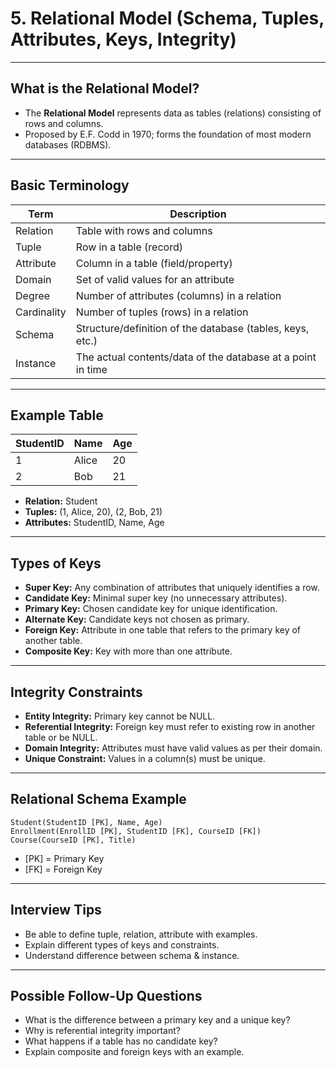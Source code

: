 # 5. Relational Model (Schema, Tuples, Attributes, Keys, Integrity)

---

## What is the Relational Model?

- The **Relational Model** represents data as tables (relations) consisting of rows and columns.
- Proposed by E.F. Codd in 1970; forms the foundation of most modern databases (RDBMS).

---

## Basic Terminology

| Term           | Description                                               |
|----------------|-----------------------------------------------------------|
| Relation       | Table with rows and columns                               |
| Tuple          | Row in a table (record)                                   |
| Attribute      | Column in a table (field/property)                        |
| Domain         | Set of valid values for an attribute                      |
| Degree         | Number of attributes (columns) in a relation              |
| Cardinality    | Number of tuples (rows) in a relation                     |
| Schema         | Structure/definition of the database (tables, keys, etc.) |
| Instance       | The actual contents/data of the database at a point in time|

---

## Example Table

| StudentID | Name   | Age |
|-----------|--------|-----|
| 1         | Alice  | 20  |
| 2         | Bob    | 21  |

- **Relation:** Student
- **Tuples:** (1, Alice, 20), (2, Bob, 21)
- **Attributes:** StudentID, Name, Age

---

## Types of Keys

- **Super Key:** Any combination of attributes that uniquely identifies a row.
- **Candidate Key:** Minimal super key (no unnecessary attributes).
- **Primary Key:** Chosen candidate key for unique identification.
- **Alternate Key:** Candidate keys not chosen as primary.
- **Foreign Key:** Attribute in one table that refers to the primary key of another table.
- **Composite Key:** Key with more than one attribute.

---

## Integrity Constraints

- **Entity Integrity:** Primary key cannot be NULL.
- **Referential Integrity:** Foreign key must refer to existing row in another table or be NULL.
- **Domain Integrity:** Attributes must have valid values as per their domain.
- **Unique Constraint:** Values in a column(s) must be unique.

---

## Relational Schema Example

```
Student(StudentID [PK], Name, Age)
Enrollment(EnrollID [PK], StudentID [FK], CourseID [FK])
Course(CourseID [PK], Title)
```

- [PK] = Primary Key
- [FK] = Foreign Key

---

## Interview Tips

- Be able to define tuple, relation, attribute with examples.
- Explain different types of keys and constraints.
- Understand difference between schema & instance.

---

## Possible Follow-Up Questions

- What is the difference between a primary key and a unique key?
- Why is referential integrity important?
- What happens if a table has no candidate key?
- Explain composite and foreign keys with an example.
